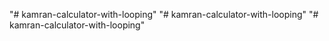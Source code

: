 "# kamran-calculator-with-looping" 
"# kamran-calculator-with-looping" 
"# kamran-calculator-with-looping" 
